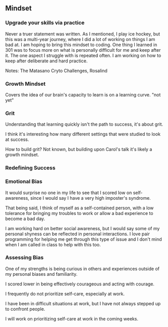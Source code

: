 ## Mindset

### Upgrade your skills via practice

Never a truer statement was written. As I mentioned, I play ice hockey, but this was a multi-year journey, where I did a lot of working on things I am bad at. I am hoping to bring this mindset to coding. One thing I learned in 301 was to focus more on what is personally difficult for me and keep after it. The one aspect I struggle with is repeated often. I am working on how to keep after deliberate and hard practice. 

Notes: The Matasano Cryto Challenges, Rosalind

### Growth Mindset

Covers the idea of our brain's capacity to learn is on a learning curve. "not yet"

### Grit

Understanding that learning quickly isn't the path to success, it's about grit.

I think it's interesting how many different settings that were studied to look at success.

How to build grit? Not known, but building upon Carol's talk it's likely a growth mindset.

### Redefining Success

### Emotional Bias

It would surprise no one in my life to see that I scored low on self-awareness, since I would say I have a very high imposter's syndrome. 

That being said, I think of myself as a self-contained person, with a low tolerance for bringing my troubles to work or allow a bad experience to become a bad day. 

I am working hard on better social awareness, but I would say some of my personal shyness can be reflected in personal interactions. I love pair programming for helping me get through this type of issue and I don't mind when I am called in class to help with this too. 

### Assessing Bias

One of my strengths is being curious in others and experiences outside of my personal biases and familiarity. 

I scored lower in being effectively courageous and acting with courage.

I frequently do not prioritize self-care, especially at work.

I have been in difficult situations at work, but I have not always stepped up to confront people. 

I will work on prioritizing self-care at work in the coming weeks.